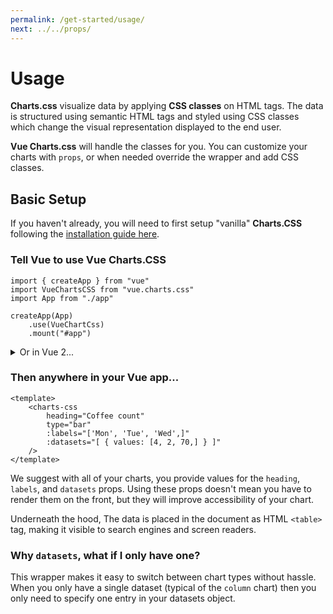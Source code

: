 ```yaml
---
permalink: /get-started/usage/
next: ../../props/
---
```


# Usage

**Charts.css** visualize data by applying **CSS classes** on HTML tags. The data is structured using semantic HTML tags and styled using CSS classes which change the visual representation displayed to the end user.

**Vue Charts.css** will handle the classes for you. You can customize your charts with `props`, or when needed override the wrapper and add CSS classes.

## Basic Setup

If you haven't already, you will need to first setup "vanilla" **Charts.CSS** following the [installation guide here](https://chartscss.org/docs/installation/).

### Tell Vue to use **Vue Charts.CSS**

```js{2,6}
import { createApp } from "vue"
import VueChartsCSS from "vue.charts.css"
import App from "./app"

createApp(App)
    .use(VueChartCss)
    .mount("#app")
```

<details><summary>Or in Vue 2...</summary>

```js{4}
import Vue from "vue";
import VueChartsCSS from "vue.charts.css";

Vue.use(VueChartsCSS);
```
</details>

### Then anywhere in your Vue app...

```vue
<template>
    <charts-css
        heading="Coffee count"
        type="bar"
        :labels="['Mon', 'Tue', 'Wed',]"
        :datasets="[ { values: [4, 2, 70,] } ]"
    />
</template>
```

We suggest with all of your charts, you provide values for the  `heading`, `labels`, and `datasets` props. Using these props doesn't mean you have to render them on the front, but they will improve accessibility of your chart.

Underneath the hood, The data is placed in the document as HTML `<table>` tag, making it visible to search engines and screen readers.

### Why `datasets`, what if I only have one?

This wrapper makes it easy to switch between chart types without hassle. When you only have a single dataset (typical of the `column` chart) then you only need to specify one entry in your datasets object.
